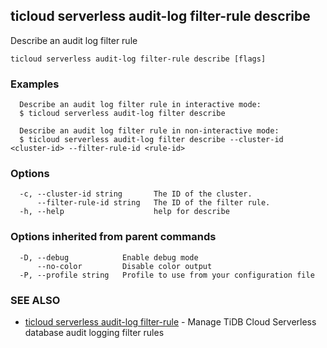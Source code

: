 ## ticloud serverless audit-log filter-rule describe

Describe an audit log filter rule

```
ticloud serverless audit-log filter-rule describe [flags]
```

### Examples

```
  Describe an audit log filter rule in interactive mode:
  $ ticloud serverless audit-log filter describe

  Describe an audit log filter rule in non-interactive mode:
  $ ticloud serverless audit-log filter describe --cluster-id <cluster-id> --filter-rule-id <rule-id>

```

### Options

```
  -c, --cluster-id string       The ID of the cluster.
      --filter-rule-id string   The ID of the filter rule.
  -h, --help                    help for describe
```

### Options inherited from parent commands

```
  -D, --debug            Enable debug mode
      --no-color         Disable color output
  -P, --profile string   Profile to use from your configuration file
```

### SEE ALSO

* [ticloud serverless audit-log filter-rule](ticloud_serverless_audit-log_filter-rule.md)	 - Manage TiDB Cloud Serverless database audit logging filter rules


